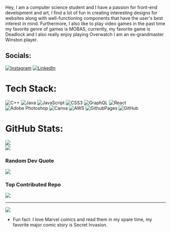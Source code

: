Hey, I am a computer science student and I have a passion for front-end development and art, I find a lot of fun in creating interesting designs for websites along with well-functioning components that have the user's best interest in mind. Furthermore, I also like to play video games in the past time my favorite genre of games is MOBAS, currently, my favorite game is Deadlock and I also really enjoy playing Overwatch I am an ex-grandmaster Winston player.  

## Socials:
[![Instagram](https://img.shields.io/badge/Instagram-%23E4405F.svg?logo=Instagram&logoColor=white)](https://instagram.com/sohaib.rehhh) [![LinkedIn](https://img.shields.io/badge/LinkedIn-%230077B5.svg?logo=linkedin&logoColor=white)](https://linkedin.com/in/https://www.linkedin.com/in/sohaib-rehman-470714300/) 

# Tech Stack:
![C++](https://img.shields.io/badge/c++-%2300599C.svg?style=for-the-badge&logo=c%2B%2B&logoColor=white) ![Java](https://img.shields.io/badge/java-%23ED8B00.svg?style=for-the-badge&logo=openjdk&logoColor=white) ![JavaScript](https://img.shields.io/badge/javascript-%23323330.svg?style=for-the-badge&logo=javascript&logoColor=%23F7DF1E) ![CSS3](https://img.shields.io/badge/css3-%231572B6.svg?style=for-the-badge&logo=css3&logoColor=white) ![GraphQL](https://img.shields.io/badge/-GraphQL-E10098?style=for-the-badge&logo=graphql&logoColor=white) ![React](https://img.shields.io/badge/react-%2320232a.svg?style=for-the-badge&logo=react&logoColor=%2361DAFB) ![Adobe Photoshop](https://img.shields.io/badge/adobe%20photoshop-%2331A8FF.svg?style=for-the-badge&logo=adobe%20photoshop&logoColor=white) ![Canva](https://img.shields.io/badge/Canva-%2300C4CC.svg?style=for-the-badge&logo=Canva&logoColor=white) ![AWS](https://img.shields.io/badge/AWS-%23FF9900.svg?style=for-the-badge&logo=amazon-aws&logoColor=white) ![GithubPages](https://img.shields.io/badge/github%20pages-121013?style=for-the-badge&logo=github&logoColor=white) ![GitHub](https://img.shields.io/badge/github-%23121011.svg?style=for-the-badge&logo=github&logoColor=white)
# GitHub Stats:
![](https://github-readme-streak-stats.herokuapp.com/?user=sohuh&theme=dark&hide_border=false)<br/>
![](https://github-readme-stats.vercel.app/api/top-langs/?username=sohuh&theme=dark&hide_border=false&include_all_commits=true&count_private=true&layout=compact)

### Random Dev Quote
![](https://quotes-github-readme.vercel.app/api?type=horizontal&theme=dark)

### Top Contributed Repo
![](https://github-contributor-stats.vercel.app/api?username=sohuh&limit=5&theme=dark&combine_all_yearly_contributions=true)

---
[![](https://visitcount.itsvg.in/api?id=sohuh&icon=6&color=12)](https://visitcount.itsvg.in)


- Fun fact: I love Marvel comics and read them in my spare time, my favorite major comic story is Secret Invasion. 
